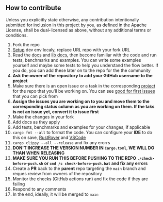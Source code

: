 ## How to contribute

Unless you explicitly state otherwise, any contribution intentionally submitted for inclusion in this project by you, as defined in the Apache License, shall be dual-licensed as above, without any additional terms or conditions.

1. Fork the repo
2. [Setup](https://github.com/radumarias/rencfs?tab=readme-ov-file#locally) dev env localy, replace URL repo with your fork URL
3. Read the [docs](https://github.com/radumarias/rencfs) and [lib docs](https://docs.rs/rencfs/latest/rencfs), then become familiar with the code and run tests, benchmarks and examples. You can write some examples yourself and maybe some tests to help you understand the flow better. If you do, you can add these later on to the repo for the the community
4. **Ask the owner of the repository to add your GitHub username to the project** 
5. Make sure there is an open issue or a task in the corresponding [project](https://github.com/users/radumarias/projects/1) for the repo that you'll be working on. You can see [good for first issues](https://github.com/radumarias/rencfs/issues?q=is%3Aissue+is%3Aopen+label%3A%22good+first+issue%22) that you can pick from
6. **Assign the issues you are working on to you and move them to the corresponding status column as you are working on them. If the taks is not an issue yet, convert it to issue first**
7. Make the changes in your fork
8. Add docs as they apply
9. Add tests, benchmarks and examples for your changes, if applicable
10. `cargo fmt --all` to format the code. You can configure your **IDE** to do this on
   save, [RustRover](https://www.jetbrains.com/help/rust/rustfmt.html)
   and [VSCode](https://code.visualstudio.com/docs/languages/rust#_formatting)
11. `cargo clippy --all --release` and fix any erorrs
12. **DON'T INCREASE THE VERSION NUMBER IN `Cargo.toml`, WE WILL DO THAN WHEN RELEASING**
13. **MAKE SURE YOU RUN THIS BEFORE PUSHING TO THE REPO `./check-before-push.sh` or `cmd /c check-before-push.bat` and fix any errors**
14. Create a **PR** back to the **parent** repo targeting the `main` branch and reques review from owners of the repository
15. Monitor the checks (GitHub actions run) and fix the code if they are failing
16. Respond to any comments
17. In the end, ideally, it will be merged to `main`

